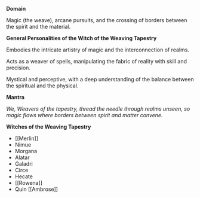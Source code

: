 **Domain**

Magic (the weave), arcane pursuits, and the crossing of borders between the spirit and the material.

**General Personalities of the Witch of the Weaving Tapestry**

Embodies the intricate artistry of magic and the interconnection of realms.

Acts as a weaver of spells, manipulating the fabric of reality with skill and precision.

Mystical and perceptive, with a deep understanding of the balance between the spiritual and the physical.

**Mantra**

_We, Weavers of the tapestry, thread the needle through realms unseen, so magic flows where borders between spirit and matter convene._

**Witches of the Weaving Tapestry**

- [[Merlin]]
- Nimue
- Morgana
- Alatar
- Galadri
- Circe
- Hecate
- [[Rowena]]
- Quin [[Ambrose]]